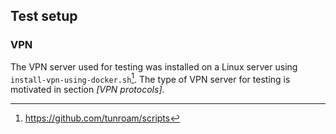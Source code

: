 ## Test setup

<!--
In this section we describe our test setup.
-->

### VPN

The VPN server used for testing was installed on a Linux server
using `install-vpn-using-docker.sh`[^installvpn].
The type of VPN server for testing is motivated in section
*[VPN protocols]*.

[^installvpn]: https://github.com/tunroam/scripts

